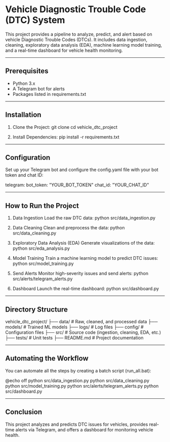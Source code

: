 # Vehicle Diagnostic Trouble Code (DTC) System

This project provides a pipeline to analyze, predict, and alert based on vehicle Diagnostic Trouble Codes (DTCs). It includes data ingestion, cleaning, exploratory data analysis (EDA), machine learning model training, and a real-time dashboard for vehicle health monitoring.

---

## Prerequisites

- Python 3.x
- A Telegram bot for alerts
- Packages listed in requirements.txt

---

## Installation

1. Clone the Project:
   git clone <your-repository-url>
   cd vehicle_dtc_project

2. Install Dependencies:
   pip install -r requirements.txt

---

## Configuration

Set up your Telegram bot and configure the config.yaml file with your bot token and chat ID:

telegram:
  bot_token: "YOUR_BOT_TOKEN"
  chat_id: "YOUR_CHAT_ID"

---

## How to Run the Project

1. Data Ingestion
   Load the raw DTC data:
   python src/data_ingestion.py

2. Data Cleaning
   Clean and preprocess the data:
   python src/data_cleaning.py

3. Exploratory Data Analysis (EDA)
   Generate visualizations of the data:
   python src/eda_analysis.py

4. Model Training
   Train a machine learning model to predict DTC issues:
   python src/model_training.py

5. Send Alerts
   Monitor high-severity issues and send alerts:
   python src/alerts/telegram_alerts.py

6. Dashboard
   Launch the real-time dashboard:
   python src/dashboard.py

---

## Directory Structure

vehicle_dtc_project/
├── data/                             # Raw, cleaned, and processed data
├── models/                           # Trained ML models
├── logs/                             # Log files
├── config/                           # Configuration files
├── src/                              # Source code (ingestion, cleaning, EDA, etc.)
├── tests/                            # Unit tests
├── README.md                         # Project documentation

---

## Automating the Workflow

You can automate all the steps by creating a batch script (run_all.bat):

@echo off
python src/data_ingestion.py
python src/data_cleaning.py
python src/model_training.py
python src/alerts/telegram_alerts.py
python src/dashboard.py

---

## Conclusion

This project analyzes and predicts DTC issues for vehicles, provides real-time alerts via Telegram, and offers a dashboard for monitoring vehicle health.
